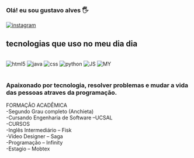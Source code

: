 ### Olá! eu sou gustavo alves 🖐️ 

[![instagram](https://img.shields.io/badge/Instagram-E4405F?style=for-the-badge&logo=instagram&logoColor=white)](https://www.instagram.com/gustavo_alves.a/)<br/>
## tecnologias que uso no meu dia dia
<div style="display: inline_block"><br/>
    <img aling="concenter" alt="html5" src="https://img.shields.io/badge/HTML5-E34F26?style=for-the-badge&logo=html5&logoColor=white"/>
    <img aling="concenter" alt="java" src="https://img.shields.io/badge/Java-ED8B00?style=for-the-badge&logo=openjdk&logoColor=white" />
    <img aling="concenter" alt="css" src="https://img.shields.io/badge/CSS-239120?&style=for-the-badge&logo=css3&logoColor=white"/>
    <img aling="concenter" alt="python" src=https://img.shields.io/badge/Python-14354C?style=for-the-badge&logo=python&logoColor=white/> <img aling="concenter" alt="JS" src="https://img.shields.io/badge/JavaScript-F7DF1E?style=for-the-badge&logo=javascript&logoColor=blac"/>
    <img aling="concenter" alt="MY" src=https://img.shields.io/badge/MySQL-00000F?style%3Dfor-the-badge%26logo%3Dmysql%26logoColor%3Dwhite/>
    </div><br/>
    
   ### Apaixonado por tecnologia, resolver problemas e mudar a vida das pessoas atraves da programação.
FORMAÇÃO ACADÊMICA<br/>
-Segundo Grau completo (Anchieta)<br/>
-Cursando Engenharia de Software –UCSAL<br/>
-CURSOS<br/>
-Inglês Intermediário – Fisk<br/>
-Vídeo Designer – Saga<br/>
-Programação – Infinity<br/>
-Estagio – Mobtex<br/>
